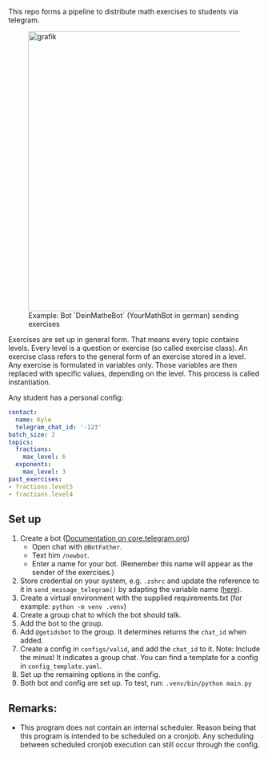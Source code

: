 This repo forms a pipeline to distribute math exercises to students via telegram.
<figure>
    <img width="559" alt="grafik" src="https://github.com/SebastianBehrens/mathchatbot/assets/51058351/c7d9c704-4c44-4dd3-92eb-ebc875bee135">
    <figcaption>Example: Bot `DeinMatheBot` (YourMathBot in german) sending exercises</figcaption>
</figure> 



Exercises are set up in general form. That means every topic contains levels.
Every level is a question or exercise (so called exercise class).
An exercise class refers to the general form of an exercise stored in a level.
Any exercise is formulated in variables only. Those variables are then replaced with specific values, depending on the level. This process is called instantiation.

Any student has a personal config:
```yaml
contact:
  name: Kyle
  telegram_chat_id: '-123'
batch_size: 2
topics:
  fractions:
    max_level: 6
  exponents:
    max_level: 3
past_exercises:
- fractions.level5
- fractions.level4
```
## Set up
1. Create a bot ([Documentation on core.telegram.org](https://core.telegram.org/bots/tutorial#obtain-your-bot-token))
    - Open chat with `@BotFather`.
    - Text him `/newbot`.
    - Enter a name for your bot. (Remember this name will appear as the sender of the exercises.)
2. Store credential on your system, e.g. `.zshrc` and update the reference to it in `send_message_telegram()` by adapting the variable name ([here](https://github.com/SebastianBehrens/mathchatbot/blob/359d070c99c6ce21c0bf0166ec93c98ee9bc1fcc/scripts/send_message_telegram.py#L10)).
3. Create a virtual environment with the supplied requirements.txt (for example: `python -m venv .venv`)
4. Create a group chat to which the bot should talk.
5. Add the bot to the group.
6. Add `@getidsbot` to the group. It determines returns the `chat_id` when added.
7. Create a config in `configs/valid`, and add the `chat_id` to it. Note: Include the minus! It indicates a group chat. You can find a template for a config in `config_template.yaml`.
8. Set up the remaining options in the config.
9. Both bot and config are set up. To test, run: `.venv/bin/python main.py`

## Remarks:
- This program does not contain an internal scheduler. Reason being that this program is intended to be scheduled on a cronjob. Any scheduling between scheduled cronjob execution can still occur through the config.